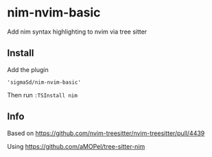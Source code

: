 # nim-nvim-basic
Add nim syntax highlighting to nvim via tree sitter

## Install

Add the plugin

```
'sigmaSd/nim-nvim-basic'
```

Then run `:TSInstall nim`

## Info

Based on https://github.com/nvim-treesitter/nvim-treesitter/pull/4439

Using https://github.com/aMOPel/tree-sitter-nim
